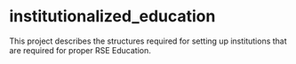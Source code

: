 # institutionalized_education
This project describes the structures required for setting up institutions that are required for proper RSE Education.
